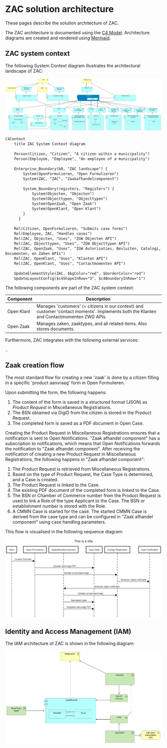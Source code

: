 # ZAC solution architecture

These pages describe the solution architecture of ZAC.

The ZAC architecture is documented using the [C4 Model](https://c4model.com/).
Architecture diagrams are created and rendered using [Mermaid](https://mermaid.js.org/).

## ZAC system context

The following System Context diagram illustrates the architectural landscape of ZAC:

![ZAC context diagram](attachments/images/zac-architecture-landscape.jpg)

```mermaid
C4Context
    title ZAC System Context diagram

    Person(Citizen, "Citizen", "A citizen within a municipality")
    Person(Employee, "Employee", "An employee of a municipality")

    Enterprise_Boundary(b0, "ZAC landscape") {
        System(OpenFormulieren, "Open Formulieren")
        System(ZAC, "ZAC", "Zaakafhandelcomponent")

        System_Boundary(registers, "Registers") {
            System(Objecten, "Objecten")
            System(Objecttypen, "Objecttypen")
            System(OpenZaak, "Open Zaak")
            System(OpenKlant, "Open Klant")
        }
      }

    Rel(Citizen, OpenFormulieren, "Submits case forms")
    Rel(Employee, ZAC, "Handles cases")
    Rel(ZAC, Objecten, "Uses", "ZGW Objecten API")
    Rel(ZAC, Objecttypen, "Uses", "ZGW Objecttypen API")
    Rel(ZAC, OpenZaak, "Uses", "ZGW Autorisaties, Besluiten, Catalogi, Documenten, en Zaken APIs")
    Rel(ZAC, OpenKlant, "Uses", "Klanten API")
    Rel(ZAC, OpenKlant, "Uses", "Contactmomenten API")

    UpdateElementStyle(ZAC, $bgColor="red", $borderColor="red")
    UpdateLayoutConfig($c4ShapeInRow="3", $c4BoundaryInRow="1")
```

The following components are part of the ZAC system context:

| Component  | Description                                                                                                                               |
|------------|-------------------------------------------------------------------------------------------------------------------------------------------|
| Open Klant | Manages 'customers' (= citizens in our context) and customer 'contact moments'. Implements both the Klanten and Contactmomenten ZWG APIs. |
| Open Zaak  | Manages zaken, zaaktypes, and all related items. Also stores documents.                                                                   |

Furthermore, ZAC integrates with the following external services:

..

## Zaak creation flow

The most standard flow for creating a new 'zaak' is done by a citizen filling in a specific 'product aanvraag' form in Open Formulieren.

Upon submitting the form, the following happens:

1. The content of the form is saved in a structured format (JSON) as _Product Request_ in Miscellaneous Registrations.
2. The BSN obtained via DigiD from the citizen is stored in the Product Request.
3. The completed form is saved as a PDF document in Open Case.

Creating the Product Request in Miscellaneous Registrations ensures that a notification is sent to Open Notifications. "Zaak afhandel component" has a subscription to notifications, which means that Open Notifications forwards the notification to "Zaak afhandel component".
After receiving the notification of creating a new Product Request in Miscellaneous Registrations, the following happens in "Zaak afhandel component":

1. The Product Request is retrieved from Miscellaneous Registrations.
2. Based on the type of Product Request, the Case Type is determined, and a Case is created.
3. The Product Request is linked to the Case.
4. The existing PDF document of the completed form is linked to the Case.
5. The BSN or Chamber of Commerce number from the Product Request is used to link a Role of the type Applicant to the Case. The BSN or establishment number is stored with the Role.
6. A CMMN Case is started for the case. The started CMMN Case is derived from the case type and can be configured in "Zaak afhandel component" using case handling parameters.

This flow is visualised in the following sequence diagram:

![ZAC Open Formulieren sequence diagram](attachments/images/zac-open-formulieren-sequence-diagram.png)

## Identity and Access Management (IAM)

The IAM architecture of ZAC is shown in the following diagram:

![Identity and Policy](attachments/images/zac-iam-architecture.jpg)







